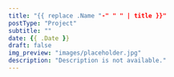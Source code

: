 ```yaml
---
title: "{{ replace .Name "-" " " | title }}"
postType: "Project"
subtitle: ""
date: {{ .Date }}
draft: false
img_preview: "images/placeholder.jpg"
description: "Description is not available."
---
```


